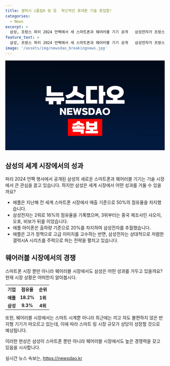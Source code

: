 ```yaml
---
title: 갤럭시 z플립6 링 등  혁신적인 휴대폰 기술 총집합!
categories:
  - News
excerpt: >
  삼성, 프랑스 파리 2024 언팩에서 새 스마트폰과 웨어러블 기기 공개   삼성전자가 프랑스 파리 2024 언팩에서 새로운 스마트폰과 웨어러블 기기를 선보였다. 카운터포인트 리서치에 따르면 전 세계 스마트폰 시장에서 삼성은 16%의 점유율을 기록해 애플에 이은 2위를 차지했다. 그러나 애플이 고가 정책으로 고급 이미지를 유지하며 삼성을 앞지르고 있으며, 웨어러블 기기 시장에서도 애플이 선두를 유지하고 있다. 또한, 스마트 링 시장의 예상 규모는 2031년에 2천600억 원대로 성장할 전망이다. (문장 : 150자)
feature_text: >
  삼성, 프랑스 파리 2024 언팩에서 새 스마트폰과 웨어러블 기기 공개   삼성전자가 프랑스 파리 2024 언팩에서 새로운 스마트폰과 웨어러블 기기를 선보였다. 카운터포인트 리서치에 따르면 전 세계 스마트폰 시장에서 삼성은 16%의 점유율을 기록해 애플에 이은 2위를 차지했다. 그러나 애플이 고가 정책으로 고급 이미지를 유지하며 삼성을 앞지르고 있으며, 웨어러블 기기 시장에서도 애플이 선두를 유지하고 있다. 또한, 스마트 링 시장의 예상 규모는 2031년에 2천600억 원대로 성장할 전망이다. (문장 : 150자)
image: '/assets/img/newsdao_breakingnews.jpg'
---
```


<p><img src="/assets/img/newsdao_breakingnews.jpg" alt="koreaapp 속보" /></p>

<h2 data-ke-size="size26">삼성의 세계 시장에서의 성과</h2>

<p data-ke-size="size16">파리 2024 언팩 행사에서 공개된 삼성의 새로운 스마트폰과 웨어러블 기기는 기술 시장에서 큰 관심을 끌고 있습니다. 하지만 삼성은 세계 시장에서 어떤 성과를 거둘 수 있을까요?</p>

<ul>
  <li>애플은 지난해 전 세계 스마트폰 시장에서 매출 기준으로 50%의 점유율을 차지했습니다.</li>
  <li>삼성전자는 2위로 16%의 점유율을 기록했으며, 3위부터는 중국 제조사인 샤오미, 오포, 비보가 뒤를 이었습니다.</li>
  <li>애플 아이폰은 출하량 기준으로 20%를 차지하여 삼성전자를 추월했습니다.</li>
  <li>애플은 고가 정책으로 고급 이미지를 고수하는 반면, 삼성전자는 상대적으로 저렴한 갤럭시A 시리즈를 주력으로 파는 전략을 펼치고 있습니다.</li>
</ul>

<h2 data-ke-size="size26">웨어러블 시장에서의 경쟁</h2>

<p data-ke-size="size16">스마트폰 시장 뿐만 아니라 웨어러블 시장에서도 삼성은 어떤 성과를 거두고 있을까요? 현재 시장 상황은 어떠한지 알아봅시다.</p>

<table>
  <tr>
    <th><b>기업</b></th>
    <th><b>점유율</b></th>
    <th><b>순위</b></th>
  </tr>
  <tr>
    <td style="text-align: center; height: 17px;"><b>애플</b></td>
    <td style="text-align: center;"><b>18.2%</b></td>
    <td style="text-align: center;"><b>1위</b></td>
  </tr>
  <tr>
    <td><b>삼성</b></td>
    <td style="text-align: center;"><b>9.3%</b></td>
    <td style="text-align: center;"><b>4위</b></td>
  </tr>
</table>

<p data-ke-size="size16">또한, 웨어러블 시장에서는 스마트 시계뿐 아니라 최근에는 끼고 자도 불편하지 않은 반지형 기기가 떠오르고 있는데, 이에 따라 스마트 링 시장 규모가 상당히 성장할 것으로 예상됩니다. </p>

<p data-ke-size="size16">이러한 현상은 삼성이 스마트폰 뿐만 아니라 웨어러블 시장에서도 높은 경쟁력을 갖고 있음을 시사합니다.</p>
실시간 뉴스 속보는, <a href="https://newsdao.kr" rel="dofollow">https://newsdao.kr</a>


